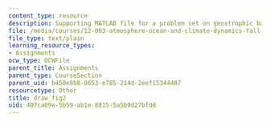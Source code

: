 ```yaml
---
content_type: resource
description: Supporting MATLAB file for a problem set on geostrophic balance.
file: /media/courses/12-003-atmosphere-ocean-and-climate-dynamics-fall-2008/407ca09e5b59ab1e88155a5b9d27bfdd_draw_fig2.m
file_type: text/plain
learning_resource_types:
- Assignments
ocw_type: OCWFile
parent_title: Assignments
parent_type: CourseSection
parent_uid: b450e8b8-8653-e785-214d-2eef15344487
resourcetype: Other
title: draw_fig2
uid: 407ca09e-5b59-ab1e-8815-5a5b9d27bfdd
---
```

